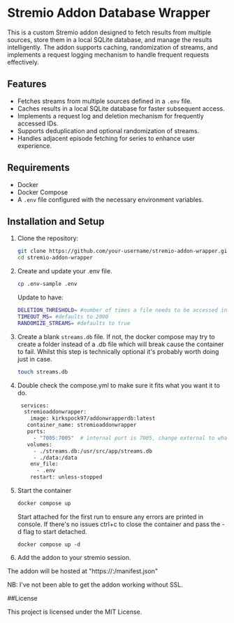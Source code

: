 # Stremio Addon Database Wrapper

This is a custom Stremio addon designed to fetch results from multiple sources, store them in a local SQLite database, and manage the results intelligently. The addon supports caching, randomization of streams, and implements a request logging mechanism to handle frequent requests effectively.

## Features

- Fetches streams from multiple sources defined in a `.env` file.
- Caches results in a local SQLite database for faster subsequent access.
- Implements a request log and deletion mechanism for frequently accessed IDs.
- Supports deduplication and optional randomization of streams.
- Handles adjacent episode fetching for series to enhance user experience.

## Requirements

- Docker
- Docker Compose
- A `.env` file configured with the necessary environment variables.

## Installation and Setup

1. Clone the repository:

	```bash
	git clone https://github.com/your-username/stremio-addon-wrapper.git
	cd stremio-addon-wrapper
	```

2. Create and update your .env file.
	```bash
	cp .env-sample .env
	```
 	Update to have:
	```bash
 	DELETION_THRESHOLD= #number of times a file needs to be accessed in one hour before the addon deletes the database storage, allowing for fresh results.
 	TIMEOUT_MS= #defaults to 2000
 	RANDOMIZE_STREAMS= #defaults to true
 	```
 3. Create a blank `streams.db` file. If not, the docker compose may try to create a folder instead of a .db file which will break cause the container to fail. Whilst this step is technically optional it's probably worth doing just in case.
    
	```bash
 	touch streams.db
 	```


 4. Double check the compose.yml to make sure it fits what you want it to do.
	```bash
	 services:
	  stremioaddonwrapper:
	    image: kirkspock97/addonwrapperdb:latest
 	   container_name: stremioaddonwrapper
 	   ports:
 	     - "7005:7005"  # internal port is 7005, change external to whatever you want
 	   volumes:
 	     - ./streams.db:/usr/src/app/streams.db
 	     - ./data:/data
	    env_file:
	      - .env                            
	    restart: unless-stopped
 	```
 5. Start the container
    ```bash
    docker compose up
    ```
    Start attached for the first run to ensure any errors are printed in console. If there's no issues ctrl+c to close the container and pass the -d flag to start detached.
    ```
    docker compose up -d
    ```
6. Add the addon to your stremio session.

The addon will be hosted at "https://<server-ip>:<port>/manifest.json"

NB: I've not been able to get the addon working without SSL. 

##License

This project is licensed under the MIT License. 
